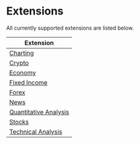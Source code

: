 # Extensions

All currently supported extensions are listed below.

| Extension |
| --- |
| [Charting](./charting/README.md) |
| [Crypto](./crypto/README.md) |
| [Economy](./economy/README.md) |
| [Fixed Income](./fixed_income/README.md) |
| [Forex](./forex/README.md) |
| [News](./news/README.md) |
| [Quantitative Analysis](./qa/README.md) |
| [Stocks](./stocks/README.md) |
| [Technical Analysis](./technical_analysis/README.md) |
